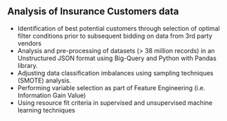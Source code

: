 ## Analysis of Insurance Customers data
* Identification of best potential customers through selection of optimal filter conditions prior to subsequent bidding on data from 3rd party vendors
* Analysis and pre-processing of datasets (> 38 million records) in an Unstructured JSON format using Big-Query and Python with Pandas library.
* Adjusting data classification imbalances using sampling techniques (SMOTE) analysis.
* Performing variable selection as part of Feature Engineering (i.e. Information Gain Value)
* Using resource fit criteria in supervised and unsupervised machine learning techniques
